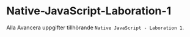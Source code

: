 # Native-JavaScript-Laboration-1
Alla Avancera uppgifter tillhörande `Native JavaScript - Laboration 1`.
 
